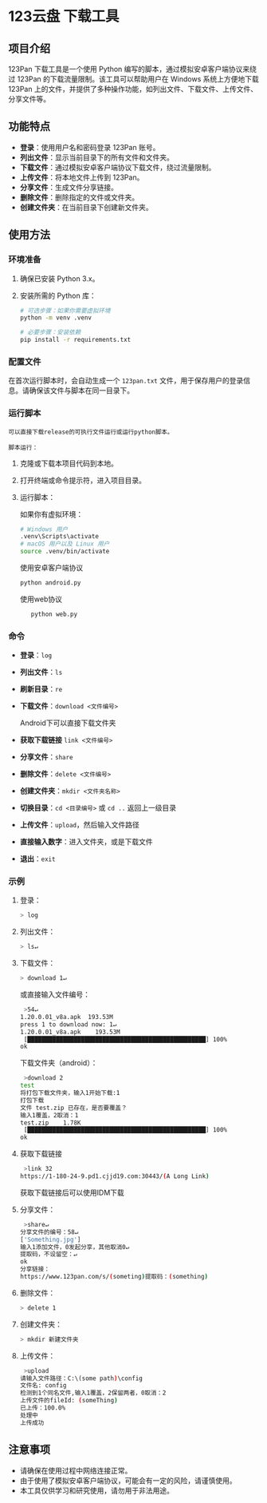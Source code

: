 # 123云盘 下载工具

## 项目介绍

123Pan 下载工具是一个使用 Python 编写的脚本，通过模拟安卓客户端协议来绕过 123Pan 的下载流量限制。该工具可以帮助用户在 Windows 系统上方便地下载 123Pan 上的文件，并提供了多种操作功能，如列出文件、下载文件、上传文件、分享文件等。

## 功能特点

- **登录**：使用用户名和密码登录 123Pan 账号。
- **列出文件**：显示当前目录下的所有文件和文件夹。
- **下载文件**：通过模拟安卓客户端协议下载文件，绕过流量限制。
- **上传文件**：将本地文件上传到 123Pan。
- **分享文件**：生成文件分享链接。
- **删除文件**：删除指定的文件或文件夹。
- **创建文件夹**：在当前目录下创建新文件夹。

## 使用方法

### 环境准备

1. 确保已安装 Python 3.x。

2. 安装所需的 Python 库：
   
   ```bash
   # 可选步骤：如果你需要虚拟环境
   python -m venv .venv

   # 必要步骤：安装依赖
   pip install -r requirements.txt
   ```

### 配置文件

在首次运行脚本时，会自动生成一个 `123pan.txt` 文件，用于保存用户的登录信息。请确保该文件与脚本在同一目录下。

### 运行脚本

```
可以直接下载release的可执行文件运行或运行python脚本。
```

```
脚本运行：
```

1. 克隆或下载本项目代码到本地。

2. 打开终端或命令提示符，进入项目目录。

3. 运行脚本：
   
   如果你有虚拟环境：
   ```bash
   # Windows 用户
   .venv\Scripts\activate
   # macOS 用户以及 Linux 用户
   source .venv/bin/activate
   ```

   使用安卓客户端协议
   
   ```bash
   python android.py
   ```

   使用web协议


   ```bash
      python web.py
   ```

### 命令

- **登录**：`log`
- **列出文件**：`ls`
- **刷新目录**：`re`
- **下载文件**：`download <文件编号>`
  
  Android下可以直接下载文件夹
- **获取下载链接** `link <文件编号>`
- **分享文件**：`share`
- **删除文件**：`delete <文件编号>`
- **创建文件夹**：`mkdir <文件夹名称>`
- **切换目录**：`cd <目录编号>` 或 `cd ..` 返回上一级目录
- **上传文件**：`upload`，然后输入文件路径
- **直接输入数字**：进入文件夹，或是下载文件
- **退出**：`exit`

### 示例

1. 登录：
   
   ```bash
   > log
   ```

2. 列出文件：
   
   ```bash
   > ls↵
   ```

3. 下载文件：
   
   ```bash
   > download 1↵
   ```
   
   或直接输入文件编号：
   
   ```bash
    >54↵
   1.20.0.01_v8a.apk  193.53M
   press 1 to download now: 1↵
   1.20.0.01_v8a.apk    193.53M
    [██████████████████████████████████████████████████] 100%  
   ok
   ```
   
   下载文件夹（android）：
   
   ```bash
    >download 2
   test
   将打包下载文件夹，输入1开始下载:1
   打包下载
   文件 test.zip 已存在，是否要覆盖？
   输入1覆盖，2取消：1
   test.zip    1.78K
    [██████████████████████████████████████████████████] 100%  
   ok
   ```

4. 获取下载链接
   
   ```bash
    >link 32
   https://1-180-24-9.pd1.cjjd19.com:30443/(A Long Link)
   ```
   
   获取下载链接后可以使用IDM下载

5. 分享文件：
   
   ```bash
    >share↵
   分享文件的编号：58↵
   ['Something.jpg']
   输入1添加文件，0发起分享，其他取消0↵
   提取码，不设留空：↵
   ok
   分享链接：
   https://www.123pan.com/s/(someting)提取码：(something)
   ```

6. 删除文件：
   
   ```bash
   > delete 1
   ```

7. 创建文件夹：
   
   ```bash
   > mkdir 新建文件夹
   ```

8. 上传文件：
   
   ```bash
    >upload
   请输入文件路径：C:\(some path)\config
   文件名: config
   检测到1个同名文件,输入1覆盖，2保留两者，0取消：2
   上传文件的fileId: (someThing)
   已上传：100.0%
   处理中
   上传成功
   ```

## 注意事项

- 请确保在使用过程中网络连接正常。
- 由于使用了模拟安卓客户端协议，可能会有一定的风险，请谨慎使用。
- 本工具仅供学习和研究使用，请勿用于非法用途。
